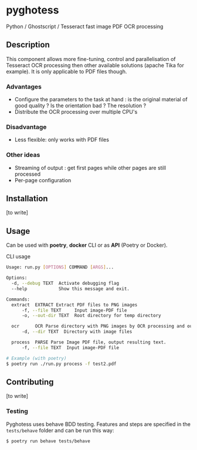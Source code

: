 # pyghotess
Python / Ghostscript / Tesseract fast image PDF OCR processing

## Description
This component allows more fine-tuning, control and parallelisation of Tesseract OCR processing then other available solutions (apache Tika for example).
It is only applicable to PDF files though.

### Advantages
- Configure the parameters to the task at hand : is the original material of good quality ? Is the orientation bad ? The resolution ?
- Distribute the OCR processing over multiple CPU's

### Disadvantage
- Less flexible: only works with PDF files

### Other ideas
- Streaming of output : get first pages while other pages are still processed
- Per-page configuration

## Installation
[to write]

## Usage
Can be used with **poetry**, **docker** CLI or as **API** (Poetry or Docker).

CLI usage
```bash
Usage: run.py [OPTIONS] COMMAND [ARGS]...

Options:
  -d, --debug TEXT  Activate debugging flag
  --help            Show this message and exit.

Commands:
  extract  EXTRACT Extract PDF files to PNG images
      -f, --file TEXT     Input image-PDF file
      -o, --out-dir TEXT  Root directory for temp directory

  ocr      OCR Parse directory with PNG images by OCR processing and output...
      -d, --dir TEXT  Directory with image files

  process  PARSE Parse Image PDF file, output resulting text.
      -f, --file TEXT  Input image-PDF file

# Example (with poetry)
$ poetry run ./run.py process -f test2.pdf
```

## Contributing
[to write]
### Testing
Pyghotess uses behave BDD testing. Features and steps are specified in the `tests/behave` folder and can be run this way:
```bash
$ poetry run behave tests/behave
```
